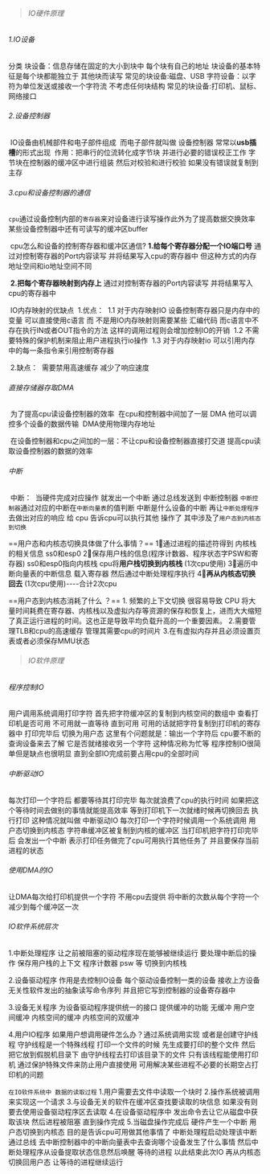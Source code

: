 > ###### IO硬件原理

###### 1.IO设备

分类
	块设备：信息存储在固定的大小到块中 每个块有自己的地址 块设备的基本特征是每个块都能独立于 其他块而读写 常见的块设备:磁盘、USB
	字符设备：以字符为单位发送或接收一个字符流 不考虑任何块结构 常见的块设备:打印机、鼠标、网络接口

###### 2.设备控制器

​	IO设备由机械部件和电子部件组成
​	而电子部件就叫做 设备控制器 常常以**usb插槽**的形式出现
​	作用：把串行的位流转化成字节块 并进行必要的错误校正工作 字节块在控制器的缓冲区中进行组装 然后对校验和进行校验 如果没有错误就复制到主存

###### 3.cpu和设备控制器的通信

​	`cpu`通过设备控制内部的`寄存器`来对设备进行读写操作
​	此外为了提高数据交换效率 某些设备控制器中还有可读写的缓冲区buffer	

​	cpu怎么和设备的控制寄存器和缓冲区通信?
​	**1.给每个寄存器分配一个IO端口号**
​		通过对控制寄存器的Port内容读写 并将结果写入cpu的寄存器中
​		但这种方式的内存地址空间和io地址空间不同	

​	**2.把每个寄存器映射到内存上**
​		通过对控制寄存器的Port内容读写 并将结果写入cpu的寄存器中

​		IO内存映射的优缺点
​		1.优点：
​				1.1 对于内存映射IO 设备控制寄存器只是内存中的变量 可以直接使用c语言 而 不是用IO内存映射则需要某些 汇编代码 而c语言中不存在执行IN或者OUT指令的方法 这样的调用过程则会增加控制IO的开销
​				1.2 不需要特殊的保护机制来阻止用户进程执行io操作
​				1.3 对于内存映射io 可以引用内存中的每一条指令来引用控制寄存器

​		2.缺点：
​				需要禁用高速缓存 减少了响应速度

###### 直接存储器存取DMA

​			为了提高cpu读设备控制器的效率
​			在cpu和控制器中间加了一层 DMA 他可以调控多个设备的数据传输
​			DMA使用物理内存地址

​			在设备控制器和cpu之间加的一层：不让cpu和设备控制器直接打交道 提高cpu读取设备控制器的数据的效率

###### 中断

​	中断：
​		当硬件完成对应操作 就发出一个中断 通过总线发送到 中断控制器 `中断控制器`通过对应的中断在`中断向量表`的值判断 中断是什么设备的中断 再让`中断处理程序`去做出对应的响应 给 cpu 告诉cpu可以执行其他	操作了 其中涉及了`用户态到内核态到切换 `

==用户态和内核态切换具体做了什么事情？==
	1⃣️通过进程的描述符得到 内核栈的相关信息 ss0和esp0
	2⃣️保存用户栈的信息(程序计数器、程序状态字PSW和寄存器) ss0和esp0指向内核栈  cpu将**用户栈切换到内核栈** (1次cpu使用)
	3⃣️遍历中断向量表的中断信息 载入寄存器 然后通过中断处理程序执行
	4⃣️**再从内核态切换回去**  (1次cpu使用)----合计2次cpu
	

==用户态到内核态消耗了什么 ？==
	1. 频繁的上下文切换 很容易导致 CPU 将大量时间耗费在寄存器、内核栈以及虚拟内存等资源的保存和恢复上，进而大大缩短了真正运行进程的时间。这也正是导致平均负载升高的一个重要因素。
	2.需要管理TLB和cpu的高速缓存 管理其需要cpu的时间片
	3.在有虚拟内存并且必须设置页表或者必须保存MMU状态

> ###### IO软件原理

###### 程序控制IO

用户调用系统调用打印字符
首先把字符缓冲区的复制到内核空间的数组中  查看打印机是否可用 不可用就一直等待 直到可用 
可用的话就把字符复制到打印机的寄存器中 打印完毕后 切换为用户态
这里有个问题就是：输出一个字符后 cpu要不断的查询设备来去了解 它是否就绪接收另一个字符 这种情况称为忙等
程序控制IO很简单但是缺点也很明显 直到全部IO完成前要占用cpu的全部时间 

###### 中断驱动IO

每次打印一个字符后 都要等待其打印完毕 每次就浪费了cpu的执行时间 如果把这个等待时间去做别的事情就能提高效率 等到打印机下一次就绪时候再切换回去 执行打印
这种情况就叫做 中断驱动IO 每次打印一个字符时候调用一个系统调用 用户态切换到内核态 字符串缓冲区被复制到内核的缓冲区 当打印机把字符打印完毕后 会发出一个中断 表示打印任务做完了cpu可用执行其他任务了 并且要保存当前进程的状态

###### 使用DMA的IO

让DMA每次给打印机提供一个字符 不用cpu去提供 将中断的次数从每个字符一个减少到每个缓冲区一次

###### IO软件系统层次

1.中断处理程序
	让之前被阻塞的驱动程序现在能够被继续运行
	要处理中断后的操作 保存用户栈的上下文 程序计数器 psw 等
	 切换到内核栈 

2.设备驱动程序
	作用是去控制IO设备 每个驱动设备控制一类的设备 
	接收上方设备无关性软件发出的抽象读写命令序列 并且把它写到控制器的设备寄存器中

3.设备无关程序
	为设备驱动程序提供统一的接口
	提供缓冲的功能
		无缓冲
		用户空间缓冲
		内核空间的缓冲
		内核空间的双缓冲

4.用户IO程序
	如果用户想调用硬件怎么办？通过系统调用实现
或者是创建守护线程
	守护线程是一个特殊线程
	打印一个文件的时候 先生成要打印的整个文件 然后把它放到假脱机目录下 由守护线程去打印该目录下的文件 只有该线程能使用打印机 通过保护特殊文件来防止用户直接使用 可用解决某些进程不必要的长期空占打印机的问题	

`在IO软件系统中 数据的读取过程`
1.用户需要去文件中读取一个块时
2.操作系统被调用 来实现这一个请求 
3.与设备无关的软件在缓冲区查找要读取的块信息 如果没有则要去使用设备驱动程序区去读取
4.在设备驱动程序中 发出命令去让它从磁盘中获取该块 然后进程被阻塞 直到操作完成
5.当磁盘操作完成后 硬件产生一个中断 用户态切换到内核态 目的是告诉cpu可用做其他事情了 中断处理程启动处理该中断 通过总线 去中断控制器中的中断向量表中去查询哪个设备发生了什么事情 然后中断处理程序从设备提取状态信息然后唤醒 等待的进程 以此结束此次IO 再从内核态切换回用户态 让等待的进程继续运行